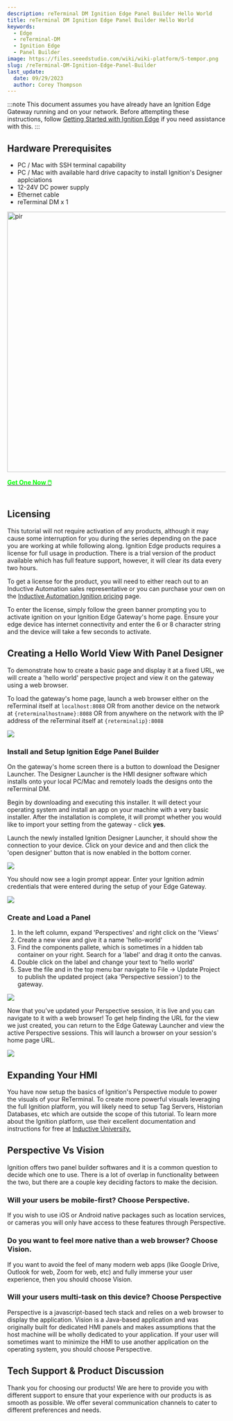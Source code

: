```yaml
---
description: reTerminal DM Ignition Edge Panel Builder Hello World
title: reTerminal DM Ignition Edge Panel Builder Hello World
keywords:
  - Edge
  - reTerminal-DM
  - Ignition Edge
  - Panel Builder
image: https://files.seeedstudio.com/wiki/wiki-platform/S-tempor.png
slug: /reTerminal-DM-Ignition-Edge-Panel-Builder
last_update:
  date: 09/29/2023
  author: Corey Thompson
---
```


:::note
This document assumes you have already have an Ignition Edge Gateway running and on your network. 
Before attempting these instructions, follow [Getting Started with Ignition Edge](./reTerminal-DM-Getting-Started-with-Ignition-Edge.md) if you need assistance with this.
:::

## Hardware Prerequisites
- PC / Mac with SSH terminal capability
- PC / Mac with available hard drive capacity to install Ignition's Designer applciations
- 12-24V DC power supply
- Ethernet cable
- reTerminal DM x 1

<p style={{textAlign: 'center'}}><img src="https://media-cdn.seeedstudio.com/media/catalog/product/cache/bb49d3ec4ee05b6f018e93f896b8a25d/3/-/3--114070201-reterminal-dm---font.jpg" alt="pir" width="600" height="auto"/></p>

<div class="get_one_now_container" style={{textAlign: 'center'}}>
    <a class="get_one_now_item" href="https://www.seeedstudio.com/reTerminal-DM-p-5616.html">
            <strong><span><font color={'FFFFFF'} size={"4"}> Get One Now 🖱️</font></span></strong>
    </a>
</div>

<br />

## Licensing
This tutorial will not require activation of any products, although it may cause some interruption for you during the series depending on the pace you are working at while following along. Ignition Edge products requires a license for full usage in production. There is a trial version of the product available which has full feature support, however, it will clear its data every two hours. 

To get a license for the product, you will need to either reach out to an Inductive Automation sales representative or you can purchase your own on the [Inductive Automation Ignition pricing](https://inductiveautomation.com/pricing/ignition) page.

To enter the license, simply follow the green banner prompting you to activate ignition on your Ignition Edge Gateway's home page. Ensure your edge device has internet connectivity and enter the 6 or 8 character string and the device will take a few seconds to activate.

## Creating a Hello World View With Panel Designer

To demonstrate how to create a basic page and display it at a fixed URL, we will create a 'hello world' perspective project and view it on the gateway using a web browser. 

To load the gateway's home page, launch a web browser either on the reTerminal itself at `localhost:8088` OR from another device on the network at `{reterminalhostname}:8088` OR from anywhere on the network with the IP address of the reTerminal itself at `{reterminalip}:8088`

<p style={{textAlign: 'center'}}>
  <img src="https://files.seeedstudio.com/wiki/wiki-ranger/Contributions/reTerminal-DM-Ignition/ignition-edge-launch-screen.png" />
</p>

### Install and Setup Ignition Edge Panel Builder

On the gateway's home screen there is a button to download the Designer Launcher. The Designer Launcher is the HMI designer software which installs onto your local PC/Mac and remotely loads the designs onto the reTerminal DM. 

Begin by downloading and executing this installer. It will detect your operating system and install an app on your machine with a very basic installer. After the installation is complete, it will prompt whether you would like to import your setting from the gateway - click **yes**.

Launch the newly installed Ignition Designer Launcher, it should show the connection to your device. Click on your device and and then click the 'open designer' button that is now enabled in the bottom corner.

<p style={{textAlign: 'center'}}>
  <img src="https://files.seeedstudio.com/wiki/wiki-ranger/Contributions/reTerminal-DM-Ignition/ignition-designer-launcher.png" />
</p>

You should now see a login prompt appear. Enter your Ignition admin credentials that were entered during the setup of your Edge Gateway.

<p style={{textAlign: 'center'}}>
  <img src="https://files.seeedstudio.com/wiki/wiki-ranger/Contributions/reTerminal-DM-Ignition/ignition-designer-login.png" />
</p>

### Create and Load a Panel

1. In the left column, expand 'Perspectives' and right click on the 'Views'
2. Create a new view and give it a name 'hello-world'
3. Find the components pallete, which is sometimes in a hidden tab container on your right. Search for a 'label' and drag it onto the canvas.
4. Double click on the label and change your text to 'hello world'
5. Save the file and in the top menu bar navigate to File -> Update Project to publish the updated project (aka 'Perspective session') to the gateway.

<p style={{textAlign: 'center'}}>
  <img src="https://files.seeedstudio.com/wiki/wiki-ranger/Contributions/reTerminal-DM-Ignition/ignition-panel-create-helloworld.gif" />
</p>

Now that you've updated your Perspective session, it is live and you can navigate to it with a web browser! 
To get help finding the URL for the view we just created, you can return to the Edge Gateway Launcher and view the active Perspective sessions. This will launch a browser on your session's home page URL.

<p style={{textAlign: 'center'}}>
  <img src="https://files.seeedstudio.com/wiki/wiki-ranger/Contributions/reTerminal-DM-Ignition/ignition-panel-view-helloworld.gif" />
</p>

## Expanding Your HMI
You have now setup the basics of Ignition's Perspective module to power the visuals of your ReTerminal. To create more powerful visuals leveraging the full Ignition platform, you will likely need to setup Tag Servers, Historian Databases, etc which are outside the scope of this tutorial. To learn more about the Ignition platform, use their excellent documentation and instructions for free at [Inductive University.](https://inductiveuniversity.com/)

## Perspective Vs Vision
Ignition offers two panel builder softwares and it is a common question to decide which one to use. There is a lot of overlap in functionality between the two, but there are a couple key deciding factors to make the decision.

### Will your users be mobile-first? Choose Perspective.
If you wish to use iOS or Android native packages such as location services, or cameras you will only have access to these features through Perspective.

### Do you want to feel more native than a web browser? Choose Vision.
If you want to avoid the feel of many modern web apps (like Google Drive, Outlook for web, Zoom for web, etc) and fully immerse your user experience, then you should choose Vision.

### Will your users multi-task on this device? Choose Perspective
Perspective is a javascript-based tech stack and relies on a web browser to display the application. Vision is a Java-based application and was originally built for dedicated HMI panels and makes assumptions that the host machine will be wholly dedicated to your application. If your user will sometimes want to minimize the HMI to use another application on the operating system, you should choose Perspective.

## Tech Support & Product Discussion

Thank you for choosing our products! We are here to provide you with different support to ensure that your experience with our products is as smooth as possible. We offer several communication channels to cater to different preferences and needs.

<div class="button_tech_support_container">
<a href="https://forum.seeedstudio.com/" class="button_forum"></a> 
<a href="https://www.seeedstudio.com/contacts" class="button_email"></a>
</div>

<div class="button_tech_support_container">
<a href="https://discord.gg/eWkprNDMU7" class="button_discord"></a> 
<a href="https://github.com/Seeed-Studio/wiki-documents/discussions/69" class="button_discussion"></a>
</div>
